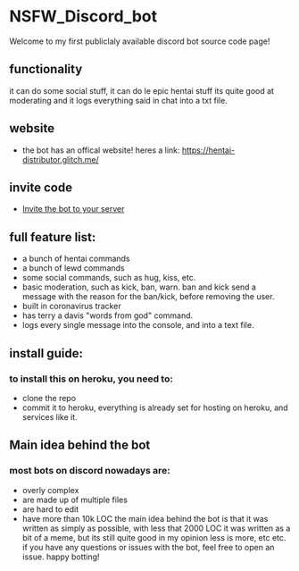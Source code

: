 # NSFW_Discord_bot 
Welcome to my first publiclaly available discord bot source code page!
 
## functionality 
 
it can do some social stuff,
it can do le epic hentai stuff
its quite good at moderating
and it logs everything said in  chat into a txt file.

## website
- the bot has an offical website! heres a link: https://hentai-distributor.glitch.me/
## invite code
- [Invite the bot to your server](https://discordapp.com/oauth2/authorize?client_id=610938779401846804&scope=bot&permissions=8)


## full feature list:

- a bunch of hentai commands
- a bunch of lewd commands
- some social commands, such as hug, kiss, etc. 
- basic moderation, such as kick, ban, warn. ban and kick send a message with the reason for the ban/kick, before removing the user.
- built in coronavirus tracker
- has terry a davis "words from god" command.
- logs every single message into the console, and into a text file. 


## install guide:
### to install this on heroku, you need to: 
- clone the repo
- commit it to heroku, everything is already set for hosting on heroku, and services like it.

## Main idea behind the bot
### most bots on discord nowadays are:
- overly complex
- are made up of multiple files
- are hard to edit
- have more than 10k LOC
the main idea behind the bot is that it was written as simply as possible, with less that 2000 LOC
it was written as a bit of a meme, but its still quite good in my opinion
less is more, etc etc.
if you have any questions or issues with the bot, feel free to open an issue.
happy botting! 

